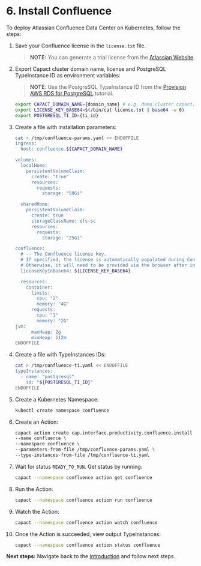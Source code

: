 # 6. Install Confluence

To deploy Atlassian Confluence Data Center on Kubernetes, follow the steps:

1. Save your Confluence license in the `license.txt` file. 

    >**NOTE:** You can generate a trial license from the [Atlassian Website](https://my.atlassian.com/license/evaluation).
    
1. Export Capact cluster domain name, license and PostgreSQL TypeInstance ID as environment variables:

    >**NOTE**: Use the PostgreSQL TypeInstance ID from the [Provision AWS RDS for PostgreSQL](./2-aws-rds-provisioning.md) tutorial.
   ```bash
   export CAPACT_DOMAIN_NAME={domain_name} # e.g. demo.cluster.capact.dev
   export LICENSE_KEY_BASE64=$(/bin/cat license.txt | base64 -w 0)
   export POSTGRESQL_TI_ID={ti_id} 
   ``` 

1. Create a file with installation parameters:

    ```bash
    cat > /tmp/confluence-params.yaml << ENDOFFILE
    ingress:
      host: confluence.${CAPACT_DOMAIN_NAME}
    
    volumes:
      localHome:
        persistentVolumeClaim:
          create: "true"
          resources:
            requests:
              storage: "50Gi"

      sharedHome:
        persistentVolumeClaim:
          create: true
          storageClassName: efs-sc
          resources:
            requests:
              storage: "25Gi"

    confluence:
      # -- The Confluence license key.
      # If specified, the license is automatically populated during Confluence setup.
      # Otherwise, it will need to be provided via the browser after initial startup.
      licenseKeyInBase64: ${LICENSE_KEY_BASE64}
    
      resources:
        container:
          limits:
            cpu: "2"
            memory: "4G"
          requests:
            cpu: "1"
            memory: "2G"
	jvm:
          maxHeap: 2g
          minHeap: 512m
    ENDOFFILE
    ```

1. Create a file with TypeInstances IDs:
 
    ```bash
    cat > /tmp/confluence-ti.yaml << ENDOFFILE
    typeInstances:
      - name: "postgresql"
        id: "${POSTGRESQL_TI_ID}"
    ENDOFFILE
    ```

1. Create a Kubernetes Namespace:

    ```bash
    kubectl create namespace confluence
    ```

1. Create an Action:

    ```bash
    capact action create cap.interface.productivity.confluence.install \
    --name confluence \
    --namespace confluence \
    --parameters-from-file /tmp/confluence-params.yaml \
    --type-instances-from-file /tmp/confluence-ti.yaml
    ```

1. Wait for status `READY_TO_RUN`. Get status by running:

   ```bash
   capact --namespace confluence action get confluence
   ```

1. Run the Action:

   ```bash
   capact --namespace confluence action run confluence
   ```

1. Watch the Action:

   ```bash
   capact --namespace confluence action watch confluence
   ```

1. Once the Action is succeeded, view output TypeInstances:

   ```bash
   capact --namespace confluence action status confluence
   ```
    
**Next steps:** Navigate back to the [Introduction](./0-intro.md) and follow next steps.
